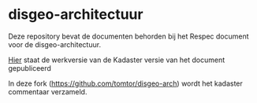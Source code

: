 # disgeo-architectuur
Deze repository bevat de documenten behorden bij het Respec document voor de disgeo-architectuur.

[Hier](https://tomtor.github.io/disgeo-arch/) staat de werkversie van de Kadaster versie van het document gepubliceerd

In deze fork (https://github.com/tomtor/disgeo-arch) wordt het kadaster commentaar verzameld.
